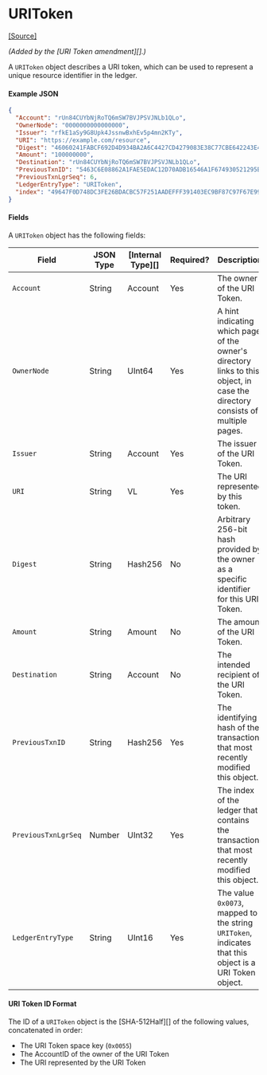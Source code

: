 # URIToken

[\[Source\]](https://github.com/ripple/rippled/blob/master/src/ripple/protocol/impl/LedgerFormats.cpp#L157-L170)

_(Added by the \[URI Token amendment]\[].)_

A `URIToken` object describes a URI token, which can be used to represent a unique resource identifier in the ledger.

#### Example JSON

```json
{
  "Account": "rUn84CUYbNjRoTQ6mSW7BVJPSVJNLb1QLo",
  "OwnerNode": "0000000000000000",
  "Issuer": "rfkE1aSy9G8Upk4JssnwBxhEv5p4mn2KTy",
  "URI": "https://example.com/resource",
  "Digest": "46060241FABCF692D4D934BA2A6C4427CD4279083E38C77CBE642243E43BE291",
  "Amount": "100000000",
  "Destination": "rUn84CUYbNjRoTQ6mSW7BVJPSVJNLb1QLo",
  "PreviousTxnID": "5463C6E08862A1FAE5EDAC12D70ADB16546A1F674930521295BC082494B62924",
  "PreviousTxnLgrSeq": 6,
  "LedgerEntryType": "URIToken",
  "index": "49647F0D748DC3FE26BDACBC57F251AADEFFF391403EC9BF87C97F67E9977FB0"
}
```

#### Fields

A `URIToken` object has the following fields:

| Field               | JSON Type | \[Internal Type]\[] | Required? | Description                                                                                                                   |
| ------------------- | --------- | ------------------- | --------- | ----------------------------------------------------------------------------------------------------------------------------- |
| `Account`           | String    | Account             | Yes       | The owner of the URI Token.                                                                                                   |
| `OwnerNode`         | String    | UInt64              | Yes       | A hint indicating which page of the owner's directory links to this object, in case the directory consists of multiple pages. |
| `Issuer`            | String    | Account             | Yes       | The issuer of the URI Token.                                                                                                  |
| `URI`               | String    | VL                  | Yes       | The URI represented by this token.                                                                                            |
| `Digest`            | String    | Hash256             | No        | Arbitrary 256-bit hash provided by the owner as a specific identifier for this URI Token.                                     |
| `Amount`            | String    | Amount              | No        | The amount of the URI Token.                                                                                                  |
| `Destination`       | String    | Account             | No        | The intended recipient of the URI Token.                                                                                      |
| `PreviousTxnID`     | String    | Hash256             | Yes       | The identifying hash of the transaction that most recently modified this object.                                              |
| `PreviousTxnLgrSeq` | Number    | UInt32              | Yes       | The index of the ledger that contains the transaction that most recently modified this object.                                |
| `LedgerEntryType`   | String    | UInt16              | Yes       | The value `0x0073`, mapped to the string `URIToken`, indicates that this object is a URI Token object.                        |

#### URI Token ID Format

The ID of a `URIToken` object is the \[SHA-512Half]\[] of the following values, concatenated in order:

* The URI Token space key (`0x0055`)
* The AccountID of the owner of the URI Token
* The URI represented by the URI Token
